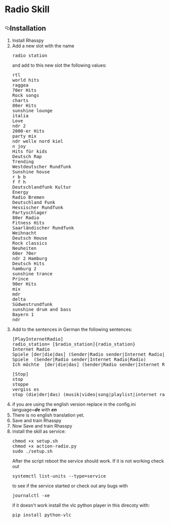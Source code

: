 # Radio Skill


<h2><a id="user-content-installation" class="anchor" aria-hidden="true" href="#installation"><svg class="octicon octicon-link" viewBox="0 0 16 16" version="1.1" width="16" height="16" aria-hidden="true"><path fill-rule="evenodd" d="M4 9h1v1H4c-1.5 0-3-1.69-3-3.5S2.55 3 4 3h4c1.45 0 3 1.69 3 3.5 0 1.41-.91 2.72-2 3.25V8.59c.58-.45 1-1.27 1-2.09C10 5.22 8.98 4 8 4H4c-.98 0-2 1.22-2 2.5S3 9 4 9zm9-3h-1v1h1c1 0 2 1.22 2 2.5S13.98 12 13 12H9c-.98 0-2-1.22-2-2.5 0-.83.42-1.64 1-2.09V6.25c-1.09.53-2 1.84-2 3.25C6 11.31 7.55 13 9 13h4c1.45 0 3-1.69 3-3.5S14.5 6 13 6z"></path></svg></a>Installation</h2>
<ol>
<li>Install Rhasspy</li>

<li>Add a new slot with the name 
<pre>radio_station</pre>
and add to this new slot the following values: <pre>
rtl
world hits
raggea
70er Hits
Rock songs
charts
80er Hits
sunshine lounge
italia
Love
ndr 2
2000-er Hits
party mix
ndr welle nord kiel
n joy
Hits für kids
Deutsch Rap
Trending
Westdeutscher Rundfunk
Sunshine house
r b b
f f h
Deutschlandfunk Kultur
Energy
Radio Bremen
Deutschland Funk
Hessischer Rundfunk
Partyschlager
80er Radio
Fitness Hits
Saarländischer Rundfunk
Weihnacht
Deutsch House
Rock classics
Neuheiten
60er 70er
ndr 2 Hamburg
Deutsch Hits
hamburg 2
sunshine trance
Prince
90er Hits
mix
mdr
delta
Südwestrundfunk
sunshine drum and bass
Bayern 1
ndr
</pre>

<li>
<p>Add to the sentences in German the following sentences:</p>
<pre>[PlayInternetRadio]
radio_station= [$radio_station]{radio_station}
Internet Radio <radio_station> 
Spiele [der|die|das] (Sender|Radio sender|Internet Radio|Radio) <radio_station> 
Spiele <radio_station> (Sender|Radio sender|Internet Radio|Radio) 
Ich möchte  [der|die|das] (Sender|Radio sender|Internet Radio|Radio) <radio_station> hören
</pre>
<pre>
[Stop]
stop
stoppe
vergiss es 
stop (die|der|das) (musik|video|song|playlist|internet radio|radio|radio sender)
</pre>
</li>
<li>if you are using the english version replace in the config.ini language=<i><b>de</b></i> with <i><b>en</b></i>
<li>There is no english translation yet.
<li>Save and train Rhasspy
</li>
<li>Now Save and train Rhasspy
<li>install the skill as service:
<pre>
chmod +x setup.sh
chmod +x action-radio.py
sudo ./setup.sh
</pre>
After the script reboot the service should work. If it is not working check out
<pre>systemctl list-units --type=service</pre>
to see if the service started or check out any bugs with

<pre>journalctl -xe</pre>


if it doesn't work install the vlc python player in this direcoty with:<pre>pip install python-vlc</pre>



